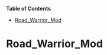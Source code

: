 <!-- START doctoc generated TOC please keep comment here to allow auto update -->
<!-- DON'T EDIT THIS SECTION, INSTEAD RE-RUN doctoc TO UPDATE -->
**Table of Contents**

- [Road_Warrior_Mod](#road_warrior_mod)

<!-- END doctoc generated TOC please keep comment here to allow auto update -->

# Road_Warrior_Mod
